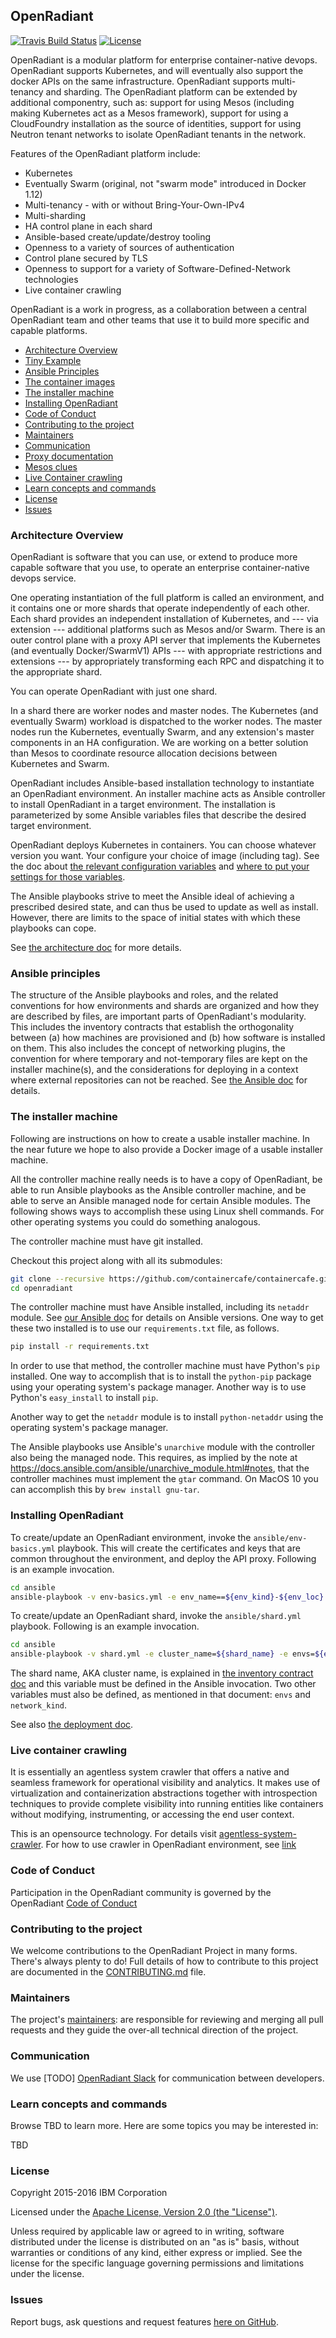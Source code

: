 ## OpenRadiant

[![Travis Build Status](https://travis-ci.org/containercafe/containercafe.svg?branch=master)](https://travis-ci.org/containercafe/containercafe)
[![License](https://img.shields.io/badge/license-Apache--2.0-blue.svg)](http://www.apache.org/licenses/LICENSE-2.0)

OpenRadiant is a modular platform for enterprise container-native
devops. OpenRadiant supports Kubernetes, and will eventually also
support the docker APIs on the same infrastructure.  OpenRadiant
supports multi-tenancy and sharding.  The OpenRadiant platform can be
extended by additional componentry, such as: support for using Mesos
(including making Kubernetes act as a Mesos framework), support for
using a CloudFoundry installation as the source of identities, support
for using Neutron tenant networks to isolate OpenRadiant tenants in
the network.

Features of the OpenRadiant platform include:
* Kubernetes
* Eventually Swarm (original, not "swarm mode" introduced in Docker 1.12)
* Multi-tenancy - with or without Bring-Your-Own-IPv4
* Multi-sharding
* HA control plane in each shard
* Ansible-based create/update/destroy tooling
* Openness to a variety of sources of authentication
* Control plane secured by TLS
* Openness to support for a variety of Software-Defined-Network technologies
* Live container crawling

OpenRadiant is a work in progress, as a collaboration between a
central OpenRadiant team and other teams that use it to build more
specific and capable platforms.

* [Architecture Overview](#architecture-overview)
* [Tiny Example](examples/tiny-example.md)
* [Ansible Principles](#ansible-principles)
* [The container images](docs/building-images.md)
* [The installer machine](#the-installer-machine)
* [Installing OpenRadiant](#installing-openradiant)
* [Code of Conduct](#code-of-conduct)
* [Contributing to the project](#contributing-to-the-project)
* [Maintainers](#maintainers)
* [Communication](#communication)
* [Proxy documentation](proxy/README.md)
* [Mesos clues](mesos-clues.md)
* [Live Container crawling](#live-container-crawling)
* [Learn concepts and commands](#learn-concepts-and-commands)
* [License](#license)
* [Issues](#issues)

### Architecture Overview

OpenRadiant is software that you can use, or extend to produce more
capable software that you use, to operate an enterprise
container-native devops service.

One operating instantiation of the full platform is called an
environment, and it contains one or more shards that operate
independently of each other.  Each shard provides an independent
installation of Kubernetes, and --- via extension --- additional
platforms such as Mesos and/or Swarm.  There is an outer control plane
with a proxy API server that implements the Kubernetes (and eventually
Docker/SwarmV1) APIs --- with appropriate restrictions and extensions
--- by appropriately transforming each RPC and dispatching it to the
appropriate shard.

You can operate OpenRadiant with just one shard.

In a shard there are worker nodes and master nodes.  The Kubernetes
(and eventually Swarm) workload is dispatched to the worker nodes.
The master nodes run the Kubernetes, eventually Swarm, and any
extension's master components in an HA configuration.  We are working
on a better solution than Mesos to coordinate resource allocation
decisions between Kubernetes and Swarm.

OpenRadiant includes Ansible-based installation technology to
instantiate an OpenRadiant environment.  An installer machine acts as
Ansible controller to install OpenRadiant in a target environment.
The installation is parameterized by some Ansible variables files that
describe the desired target environment.

OpenRadiant deploys Kubernetes in containers.  You can choose whatever
version you want.  Your configure your choice of image (including
tag).  See the doc about
[the relevant configuration variables](docs/ansible.md#primary-shard-variables-that-have-defaults)
and
[where to put your settings for those variables](docs/ansible.md#additional-files-for-setting-ansible-variable-values).

The Ansible playbooks strive to meet the Ansible ideal of achieving a
prescribed desired state, and can thus be used to update as well as
install.  However, there are limits to the space of initial states
with which these playbooks can cope.

See [the architecture doc](docs/architecture.md) for more details.


### Ansible principles

The structure of the Ansible playbooks and roles, and the related
conventions for how environments and shards are organized and how they
are described by files, are important parts of OpenRadiant's
modularity.  This includes the inventory contracts that establish the
orthogonality between (a) how machines are provisioned and (b) how
software is installed on them.  This also includes the concept of
networking plugins, the convention for where temporary and
not-temporary files are kept on the installer machine(s), and the
considerations for deploying in a context where external repositories
can not be reached.  See [the Ansible doc](docs/ansible.md) for
details.


### The installer machine

Following are instructions on how to create a usable installer
machine.  In the near future we hope to also provide a Docker image of
a usable installer machine.

All the controller machine really needs is to have a copy of
OpenRadiant, be able to run Ansible playbooks as the Ansible
controller machine, and be able to serve an Ansible managed node for
certain Ansible modules.  The following shows ways to accomplish these
using Linux shell commands.  For other operating systems you could do
something analogous.

The controller machine must have git installed.

Checkout this project along with all its submodules:

```bash
git clone --recursive https://github.com/containercafe/containercafe.git
cd openradiant
```

The controller machine must have Ansible installed, including its
`netaddr` module.  See
[our Ansible doc](docs/ansible.md#ansible-versions-and-bugs-and-configuration)
for details on Ansible versions.  One way to get these two installed
is to use our `requirements.txt` file, as follows.

```bash
pip install -r requirements.txt
```

In order to use that method, the controller machine must have Python's
`pip` installed.  One way to accomplish that is to install the
`python-pip` package using your operating system's package manager.
Another way is to use Python's `easy_install` to install `pip`.

Another way to get the `netaddr` module is to install `python-netaddr`
using the operating system's package manager.

The Ansible playbooks use Ansible's `unarchive` module with the
controller also being the managed node.  This requires, as implied by
the note at
https://docs.ansible.com/ansible/unarchive_module.html#notes, that the
controller machines must implement the `gtar` command.  On MacOS 10
you can accomplish this by `brew install gnu-tar`.


### Installing OpenRadiant

To create/update an OpenRadiant environment, invoke the
`ansible/env-basics.yml` playbook.  This will create the certificates
and keys that are common throughout the environment, and deploy the
API proxy.  Following is an example invocation.

```bash
cd ansible
ansible-playbook -v env-basics.yml -e env_name==${env_kind}-${env_loc} -e envs=${envs}
```

To create/update an OpenRadiant shard, invoke the `ansible/shard.yml`
playbook.  Following is an example invocation.

```bash
cd ansible
ansible-playbook -v shard.yml -e cluster_name=${shard_name} -e envs=${envs} -e network_kind=flannel
```

The shard name, AKA cluster name, is explained in
[the inventory contract doc](docs/ansible.md#the-inventory-contract)
and this variable must be defined in the Ansible invocation.  Two
other variables must also be defined, as mentioned in that document:
`envs` and `network_kind`.

See also [the deployment doc](docs/deploying.md).


### Live container crawling
It is essentially an agentless system crawler that offers a
native and seamless framework for operational visibility and analytics.
It makes use of virtualization and containerization abstractions together with
introspection techniques to provide complete visibility into running entities like
containers without modifying, instrumenting, or accessing the end user context.

This is an opensource technology. For details visit [agentless-system-crawler](https://github.com/cloudviz/agentless-system-crawler).
For how to use crawler in OpenRadiant environment, see [ link ](crawler/README.md)

### Code of Conduct
Participation in the OpenRadiant community is governed by the OpenRadiant [Code of Conduct](CONDUCT.md)

### Contributing to the project
We welcome contributions to the OpenRadiant Project in many forms. There's always plenty to do! Full details of how to contribute to this project are documented in the [CONTRIBUTING.md](CONTRIBUTING.md) file.

### Maintainers
The project's [maintainers](MAINTAINERS.txt): are responsible for reviewing and merging all pull requests and they guide the over-all technical direction of the project.

### Communication
We use \[TODO] [OpenRadiant Slack](https://OpenRadiant.slack.org/) for communication between developers.

### Learn concepts and commands

Browse TBD to learn more. Here are some topics you may be
interested in:

TBD


### License

Copyright 2015-2016 IBM Corporation

Licensed under the [Apache License, Version 2.0 (the "License")](http://www.apache.org/licenses/LICENSE-2.0.html).

Unless required by applicable law or agreed to in writing, software distributed under the license is distributed on an "as is" basis, without warranties or conditions of any kind, either express or implied. See the license for the specific language governing permissions and limitations under the license.

### Issues

Report bugs, ask questions and request features [here on GitHub](../../issues).
